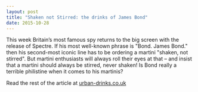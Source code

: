 ```yaml
---
layout: post
title: "Shaken not Stirred: the drinks of James Bond"
date: 2015-10-28
---
```

This week Britain’s most famous spy returns to the big screen with the release of Spectre. If his most well-known phrase is "Bond. James Bond." then his second-most iconic line has to be ordering a martini "shaken, not stirred". But martini enthusiasts will always roll their eyes at that – and insist that a martini should always be stirred, never shaken! Is Bond really a terrible philistine when it comes to his martinis?

Read the rest of the article at [urban-drinks.co.uk](http://www.urban-drinks.co.uk/blog/shaken-not-stirred-the-drinks-of-james-bond/)
